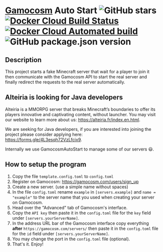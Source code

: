 # [Gamocosm](https://gamocosm.com/) Auto Start ![GitHub stars](https://img.shields.io/github/stars/Alteiria/gamocosmautostart.svg?style=social) [![Docker Cloud Build Status](https://img.shields.io/docker/cloud/build/alteiria/gamocosmautostart.svg)](https://hub.docker.com/r/alteiria/gamocosmautostart) [![Docker Cloud Automated build](https://img.shields.io/docker/cloud/automated/alteiria/gamocosmautostart.svg)](https://hub.docker.com/r/alteiria/gamocosmautostart) ![GitHub package.json version](https://img.shields.io/github/package-json/v/alteiria/gamocosmautostart.svg)
## Description
This project starts a fake Minecraft server that wait for a player to join it then communicate with the Gamocosm API to start the real server and finally redirect the requests to the real server automatically.

## Alteiria is looking for Java developers
Alteiria is a MMORPG server that breaks Minecraft’s boundaries to offer its players innovative and captivating content, without launcher. You may visit our website to learn more about us: https://alteiria.fr/index.en.html.

We are seeking for Java developers, if you are interested into joining the project please consider applying here: https://forms.gle/4L3esqh72VzLfcix9.

Internally we use GamocosmAutoStart to manage some of our servers :smiley:.

## How to setup the program
1. Copy the file `template.config.toml` to `config.toml`
2. Register on Gamocosm: https://gamocosm.com/users/sign_up
3. Create a new server. (use a simple name without spaces)
4. In the file `config.toml` rename `example` in `[servers.example]` and `name = "example"` to the server name that you used when creating your server on Gamocosm.
5. Head over the "Advanced" tab of Gamocosm's interface.
6. Copy the `API key` then paste it in the `config.toml` file for the `key` field under `[servers.yourServerName]`.
7. In the address URL bar of the Gamocosm interface copy everything **after** `https://gamocosm.com/servers/` then paste it in the `config.toml` file for the `id` field under `[servers.yourServerName]`.
8. You may change the port in the `config.toml` file (optional).
9. That's it. Enjoy!